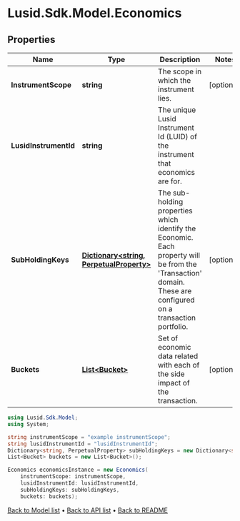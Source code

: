 # Lusid.Sdk.Model.Economics

## Properties

Name | Type | Description | Notes
------------ | ------------- | ------------- | -------------
**InstrumentScope** | **string** | The scope in which the instrument lies. | [optional] 
**LusidInstrumentId** | **string** | The unique Lusid Instrument Id (LUID) of the instrument that economics are for. | 
**SubHoldingKeys** | [**Dictionary&lt;string, PerpetualProperty&gt;**](PerpetualProperty.md) | The sub-holding properties which identify the Economic. Each property will be from the &#39;Transaction&#39; domain. These are configured on a transaction portfolio. | [optional] 
**Buckets** | [**List&lt;Bucket&gt;**](Bucket.md) | Set of economic data related with each of the side impact of the transaction. | [optional] 

```csharp
using Lusid.Sdk.Model;
using System;

string instrumentScope = "example instrumentScope";
string lusidInstrumentId = "lusidInstrumentId";
Dictionary<string, PerpetualProperty> subHoldingKeys = new Dictionary<string, PerpetualProperty>();
List<Bucket> buckets = new List<Bucket>();

Economics economicsInstance = new Economics(
    instrumentScope: instrumentScope,
    lusidInstrumentId: lusidInstrumentId,
    subHoldingKeys: subHoldingKeys,
    buckets: buckets);
```

[Back to Model list](../README.md#documentation-for-models) &#8226; [Back to API list](../README.md#documentation-for-api-endpoints) &#8226; [Back to README](../README.md)

